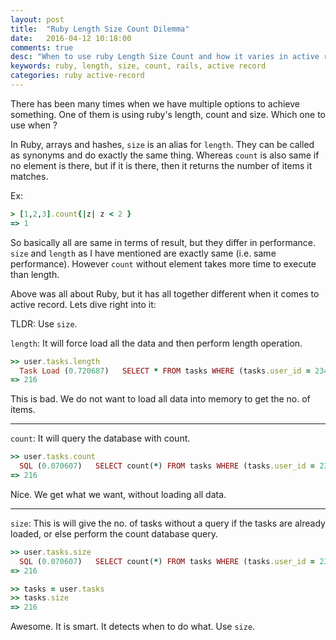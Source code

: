 ```yaml
---
layout: post
title:  "Ruby Length Size Count Dilemma"
date:   2016-04-12 10:18:00
comments: true
desc: "When to use ruby Length Size Count and how it varies in active record"
keywords: ruby, length, size, count, rails, active record
categories: ruby active-record
---
```


There has been many times when we have multiple options to achieve something. One of them is using ruby's length, count and size. Which one to use when ? 

In Ruby, arrays and hashes, `size` is an alias for `length`. They can be called as synonyms and do exactly the same thing. Whereas `count` is also same if no element is there, but if it is there, then it returns the number of items it matches.

Ex: 

```ruby
> [1,2,3].count{|z| z < 2 }
=> 1
```
So basically all are same in terms of result, but they differ in performance. 
`size` and `length` as I have mentioned are exactly same (i.e. same performance). However `count` without element takes more time to execute than length. 

Above was all about Ruby, but it has all together  different when it comes to active record. Lets dive right into it:

TLDR: Use `size`.

`length`: It will force load all the data and then perform length operation. 

```ruby
>> user.tasks.length
  Task Load (0.720687)   SELECT * FROM tasks WHERE (tasks.user_id = 2343) 
=> 216
```
This is bad. We do not want to load all data into memory to get the no. of items.

---

`count`: It will query the database with count.

```ruby
>> user.tasks.count
  SQL (0.070607)   SELECT count(*) FROM tasks WHERE (tasks.user_id = 2343) 
=> 216
```
Nice. We get what we want, without loading all data.

---

`size`: This is will give the no. of tasks without a query if the tasks are already loaded, or else perform the count database query.

```ruby
>> user.tasks.size
  SQL (0.070607)   SELECT count(*) FROM tasks WHERE (tasks.user_id = 2343) 
=> 216

>> tasks = user.tasks
>> tasks.size
=> 216
```
Awesome. It is smart. It detects when to do what. Use `size`.

